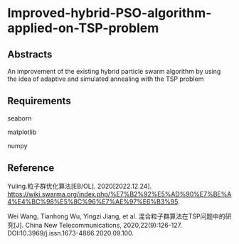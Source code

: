 # Improved-hybrid-PSO-algorithm-applied-on-TSP-problem
## Abstracts
   An improvement of the existing hybrid particle swarm algorithm by using the idea of adaptive and simulated annealing with the TSP problem
## Requirements
  seaborn  
  
  matplotlib  
  
  numpy
## Reference
  Yuling.粒子群优化算法[EB/OL]. 2020[2022.12.24]. https://wiki.swarma.org/index.php/%E7%B2%92%E5%AD%90%E7%BE%A4%E4%BC%98%E5%8C%96%E7%AE%97%E6%B3%95.  
  
  Wei Wang, Tianhong Wu, Yingzi Jiang, et al. 混合粒子群算法在TSP问题中的研究[J]. China New Telecommunications, 2020,22(9):126-127. DOI:10.3969/j.issn.1673-4866.2020.09.100.
